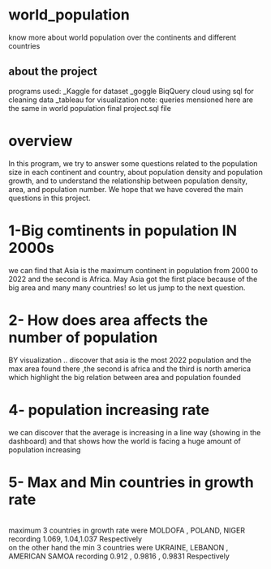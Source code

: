 # world_population
 know more about world population over the continents and different countries
 ## about the project
 programs used:
 _Kaggle for dataset
 _goggle BiqQuery cloud using sql for cleaning data
 _tableau for visualization 
 note: queries mensioned here are the same in world population final project.sql file 
 <br> 
 # overview 
 In this program, we try to answer some questions related to the population size in each continent and country, about population density and population growth, and to understand the relationship between population density, area, and population number. We hope that we have covered the main questions in this project.
 # 1-Big comtinents in population IN 2000s
 we can find that Asia is the maximum continent in population from 2000 to 2022 and the second is Africa. May Asia got the first place because of the big area and many many countries! so let us jump to the next question.
 <br>
  
 # 2- How does area affects the number of population 
 BY visualization .. discover that asia is the most 2022 population and the max area found there ,the second is africa and the third is north america which highlight the big relation between area and population founded  

 # 4- population increasing rate 

 we can discover that the average is increasing in a line way (showing in the dashboard) and that shows how the world is facing a huge amount of population increasing
 <br>
 # 5- Max and Min countries in growth rate
 <br>
 maximum 3 countries in growth rate were MOLDOFA , POLAND, NIGER recording 1.069, 1.04,1.037 Respectively
 <br>
 on the other hand the min 3 countries were UKRAINE, LEBANON , AMERICAN SAMOA recording 0.912 , 0.9816 , 0.9831 Respectively
 <br>
 
 
 
 
 
